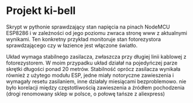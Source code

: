 # Projekt ki-bell

Skrypt w pythonie sprawdzający stan napięcia na pinach NodeMCU ESP8286 i w zależności od jego poziomu zwraca stronę www z aktualnymi wynikami.
Ten konkretny przykład monitoruje stan fotorezystora sprawdzającego czy w łazience jest włączone światło.

Układ wymaga stabilnego zasilacza, zwłaszcza przy długiej linii kablowej z fotorezystorem. W moim przypadku układ działał na pojedyńczej parze skrętki długości ponad 20 metrów. Stabilność oprócz zasilacza wynikała również z użytego modułu ESP, jedne miały notoryczne zawieszenia i wymagały resetu zasilaniem, inne działały miesiącami bezproblemowo. nie było korelacji między częstotliwością zawieszenia a źródłem pochodzenia (drogi renomowany sklep w polsce, o połowę tańsze z aliexpress)
